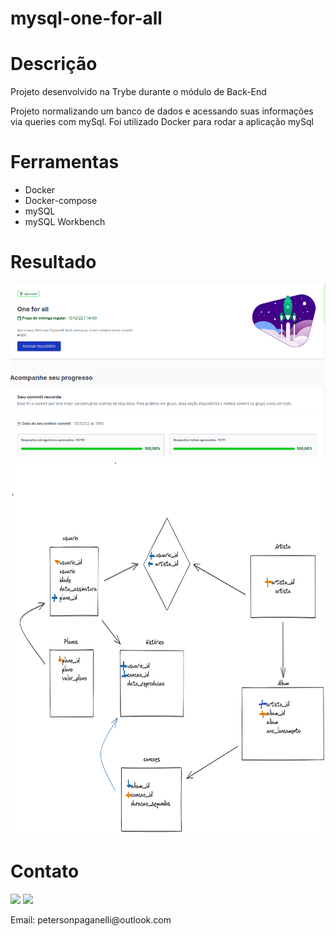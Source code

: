 # mysql-one-for-all
<h1>Descrição</h1>
<div>
  <p>Projeto desenvolvido na Trybe durante o módulo de Back-End</p>
  <p>Projeto normalizando um banco de dados e acessando suas informações via queries com mySql. 
  Foi utilizado Docker para rodar a aplicação mySql</p>
</div>
<h1>Ferramentas</h1>
<div>
  <ul>
    <li>Docker</li>
    <li>Docker-compose</li>
    <li>mySQL</li>
    <li>mySQL Workbench</li>
  </ul>
</div>
<h1>Resultado</h1>
<img width='900px' src='img/oneForAll.png' />
<img width='900px' height='600px' src='img/excaliOneForAll.png' />
<h1>Contato</h1>
<div>
  <a href="https://www.linkedin.com/in/peterson-paganelli-1832b91b9/" target="_blank"><img src="https://img.shields.io/badge/-LinkedIn-%230077B5?style=for-the-badge&logo=linkedin&logoColor=white" target="_blank"></a>
  <a href="https://github.com/Peterson-Paganelli" target="_blank"><img src="https://img.shields.io/badge/-GitHub-%23333?style=for-the-badge&logo=github&logoColor=white" target="_blank"></a>
  <p>Email: petersonpaganelli@outlook.com</p>
</div>
